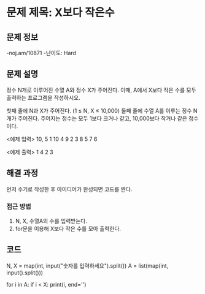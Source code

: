 # 문제 제목: X보다 작은수

## 문제 정보
-noj.am/10871
-난이도: Hard

## 문제 설명
정수 N개로 이루어진 수열 A와 정수 X가 주어진다. 이때, A에서 X보다 작은 수를 모두 출력하는 프로그램을 작성하시오.

첫째 줄에 N과 X가 주어진다. (1 ≤ N, X ≤ 10,000)
둘째 줄에 수열 A를 이루는 정수 N개가 주어진다. 주어지는 정수는 모두 1보다 크거나 같고, 10,000보다 작거나 같은 정수이다.

<예제 입력>
10, 5
1 10 4 9 2 3 8 5 7 6

<예제 출력>
1 4 2 3

## 해결 과정
먼저 수기로 작성한 후 
아이디어가 완성되면 코드를 짠다.

### 접근 방법
1. N, X, 수열A의 수를 입력받는다.
2. for문을 이용해 X보다 작은 수를 모아 출력한다.

## 코드
N, X = map(int, input("숫자를 입력하세요").split())
A = list(map(int, input().split()))

for i in A:
    if i < X:
        print(i, end='')
